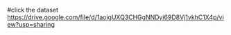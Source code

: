 #click the dataset
https://drive.google.com/file/d/1aoigUXQ3CHGgNNDyi69D8Vj1vkhC1X4p/view?usp=sharing 
